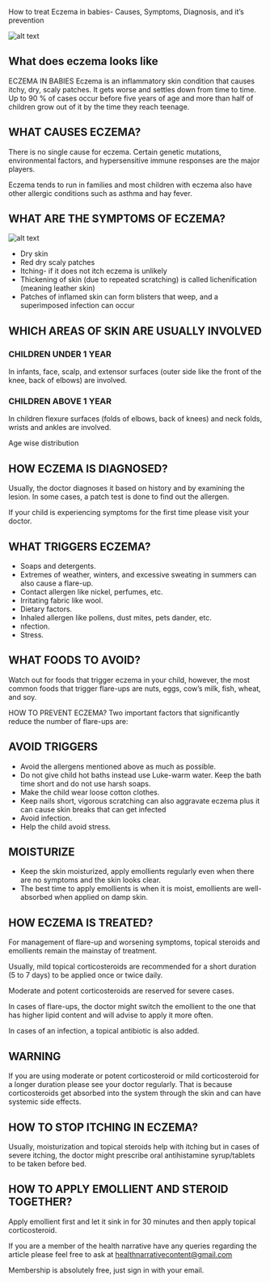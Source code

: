 How to treat Eczema in babies- Causes, Symptoms, Diagnosis, and it’s prevention

![alt text](../../../images/ECZEMA-IN-BABIES.png)


## What does eczema looks like
ECZEMA IN BABIES
Eczema is an inflammatory skin condition that causes itchy, dry, scaly patches. It gets worse and settles down from time to time. Up to 90 % of cases occur before five years of age and more than half of children grow out of it by the time they reach teenage.

 

## WHAT CAUSES ECZEMA?
There is no single cause for eczema. Certain genetic mutations, environmental factors, and hypersensitive immune responses are the major players.

Eczema tends to run in families and most children with eczema also have other allergic conditions such as asthma and hay fever.

 

## WHAT ARE THE SYMPTOMS OF ECZEMA?

![alt text](../../../images/eczema-image-1-610x343.jpg)

- Dry skin
- Red dry scaly patches
- Itching- if it does not itch eczema is unlikely
- Thickening of skin (due to repeated scratching) is called lichenification (meaning leather skin)
- Patches of inflamed skin can form blisters that weep, and a superimposed infection can occur
 

## WHICH AREAS OF SKIN ARE USUALLY INVOLVED

### CHILDREN UNDER 1 YEAR
In infants, face, scalp, and extensor surfaces (outer side like the front of the knee, back of elbows) are involved.

### CHILDREN ABOVE 1 YEAR
In children flexure surfaces (folds of elbows, back of knees) and neck folds, wrists and ankles are involved.

Age wise distribution

## HOW ECZEMA IS DIAGNOSED?
Usually, the doctor diagnoses it based on history and by examining the lesion. In some cases, a patch test is done to find out the allergen.

If your child is experiencing symptoms for the first time please visit your doctor.

 

## WHAT TRIGGERS ECZEMA?
- Soaps and detergents.
- Extremes of weather, winters, and excessive sweating in summers can also cause a flare-up.
- Contact allergen like nickel, perfumes, etc.
- Irritating fabric like wool.
- Dietary factors.
- Inhaled allergen like pollens, dust mites, pets dander, etc.
- nfection.
- Stress.

## WHAT FOODS TO AVOID?
Watch out for foods that trigger eczema in your child, however, the most common foods that trigger flare-ups are nuts, eggs, cow’s milk, fish, wheat, and soy.

 

HOW TO PREVENT ECZEMA?
Two important factors that significantly reduce the number of flare-ups are:

 

## AVOID TRIGGERS

- Avoid the allergens mentioned above as much as possible.
- Do not give child hot baths instead use Luke-warm water. Keep the bath time short and do not use harsh soaps.
- Make the child wear loose cotton clothes.
- Keep nails short, vigorous scratching can also aggravate eczema plus it can cause skin breaks that can get infected
- Avoid infection.
- Help the child avoid stress.
 

## MOISTURIZE
- Keep the skin moisturized, apply emollients regularly even when there are no symptoms and the skin looks clear.
- The best time to apply emollients is when it is moist, emollients are well-absorbed when applied on damp skin.


## HOW ECZEMA IS TREATED?
 

For management of flare-up and worsening symptoms, topical steroids and emollients remain the mainstay of treatment.

Usually, mild topical corticosteroids are recommended for a short duration (5 to 7 days) to be applied once or twice daily.

Moderate and potent corticosteroids are reserved for severe cases.

In cases of flare-ups, the doctor might switch the emollient to the one that has higher lipid content and will advise to apply it more often.

In cases of an infection, a topical antibiotic is also added.

 

## WARNING
If you are using moderate or potent corticosteroid or mild corticosteroid for a longer duration please see your doctor regularly. That is because corticosteroids get absorbed into the system through the skin and can have systemic side effects.

## HOW TO STOP ITCHING IN ECZEMA?
Usually, moisturization and topical steroids help with itching but in cases of severe itching, the doctor might prescribe oral antihistamine syrup/tablets to be taken before bed.

## HOW TO APPLY EMOLLIENT AND STEROID TOGETHER?
Apply emollient first and let it sink in for 30 minutes and then apply topical corticosteroid.


If you are a member of the health narrative have any queries regarding the article please feel free to ask at healthnarrativecontent@gmail.com

Membership is absolutely free, just sign in with your email.